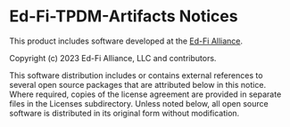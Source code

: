 # Ed-Fi-TPDM-Artifacts Notices

This product includes software developed at the [Ed-Fi
Alliance](https://www.ed-fi.org).

Copyright (c) 2023 Ed-Fi Alliance, LLC and contributors.

This software distribution includes or contains external references to several
open source packages that are attributed below in this notice. Where required,
copies of the license agreement are provided in separate files in the Licenses
subdirectory. Unless noted below, all open source software is distributed in its
original form without modification.
